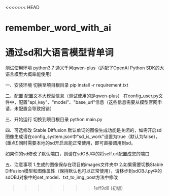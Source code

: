 <<<<<<< HEAD
# remember_word_with_ai
通过sd和大语言模型背单词
=======
测试使用环境
python3.7
通义千问qwen-plus（适配了OpenAI Python SDK的大语言模型大概率能使用）

一、安装环境
切换至项目根目录
pip install -r requirement.txt

二、配置
配置文本大模型信息（测试使用的是qwen-plus）
在config_user.py文件中，配置"api_key"、"model"、"base_url"信息（这些信息需要从模型官网申请，未配置会导致报错）

三、开始运行
切换到项目根目录
python main.py

四、可选修改
Stable Diffusion
默认单词的图像生成功能是关闭的，如需开启sd图像生成请在config_system.json中"sd_is_work"设置为true（默认为false），(重点!)同时需要本地的sd开启且能正常使用，即可直接调用到sd。

如果你的sd修改了默认端口，则请在sdOBJ中的将self.url配置成您的端口




五、注意事项
1.生成的图像保存在项目的images文件夹中
2.如果需要切换Stable Diffusion模型和图像属性（保持默认也可以正常使用），请移步到sdOBJ.py中的sdOBJ对象中的set_model、txt_to_img_post方法中修改
>>>>>>> 1eff9d8 (初版)

